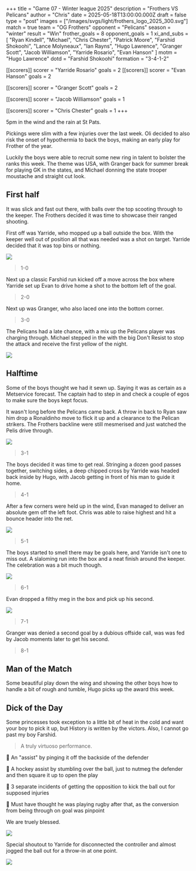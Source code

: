+++
title = "Game 07 - Winter league 2025"
description = "Frothers VS Pelicans"
author = "Chris"
date = 2025-05-18T13:00:00.000Z
draft = false
type = "post"
images = ["/images/svgs/light/frothers_logo_2025_300.svg"]
match = true
team = "OG Frothers"
opponent = "Pelicans"
season = "winter"
result = "Win"
frother_goals = 8
opponent_goals = 1
xi_and_subs = [
  "Ryan Kindell",
  "Michael",
  "Chris Chester",
  "Patrick Moore",
  "Farshid Shokoohi",
  "Lance Molyneaux",
  "Ian Rayns",
  "Hugo Lawrence",
  "Granger Scott",
  "Jacob Williamson",
  "Yarride Rosario",
  "Evan Hanson"
]
motm = "Hugo Lawrence"
dotd = "Farshid Shokoohi"
formation = "3-4-1-2"

[[scorers]]
scorer = "Yarride Rosario"
goals = 2
[[scorers]]
scorer = "Evan Hanson"
goals = 2

[[scorers]]
scorer = "Granger Scott"
goals = 2

[[scorers]]
scorer = "Jacob Williamson"
goals = 1

[[scorers]]
scorer = "Chris Chester"
goals = 1
+++

5pm in the wind and the rain at St Pats.

Pickings were slim with a few injuries over the last week. Oli decided to also risk the onset of hypothermia to back the boys, making an early play for Frother of the year. 

Luckily the boys were able to recruit some new ring in talent to bolster the ranks this week. The theme was USA, with Granger back for summer break for playing GK in the states, and Michael donning the state trooper moustache and straight cut look.

## First half

It was slick and fast out there, with balls over the top scooting through to the keeper. The Frothers decided it was time to showcase their ranged shooting. 

First off was Yarride, who mopped up a ball outside the box. With the keeper well out of position all that was needed was a shot on target. Yarride decided that it was top bins or nothing. 

![](https://media1.tenor.com/m/Pep9wNw468gAAAAd/see-where-you-put-ball-top-bins.gif) 

> 1-0

Next up a classic Farshid run kicked off a move across the box where Yarride set up Evan to drive home a shot to the bottom left of the goal.

> 2-0

Next up was Granger, who also laced one into the bottom corner.

> 3-0

The Pelicans had a late chance, with a mix up the Pelicans player was charging through. Michael stepped in the with the big Don't Resist to stop the attack and receive the first yellow of the night.

![](https://media1.tenor.com/m/MaJ4iVJSY0gAAAAd/adultswim-loitersquad.gif)

## Halftime

Some of the boys thought we had it sewn up. Saying it was as certain as a Metservice forecast. The captain had to step in and check a couple of egos to make sure the boys kept focus.

It wasn't long before the Pelicans came back. A throw in back to Ryan saw him drop a Ronaldinho move to flick it up and a clearance to the Pelican strikers. The Frothers backline were still mesmerised and just watched the Pelis drive through.

![](https://media.giphy.com/media/v1.Y2lkPTc5MGI3NjExY2kwNjNuMDhja21xbmpzcDRpcGcyZDgxZDUzaXJiY3JhZXliaHhmeCZlcD12MV9naWZzX3NlYXJjaCZjdD1n/BYJwcR0EweDXa/giphy.gif)

> 3-1

The boys decided it was time to get real. Stringing a dozen good passes together, switching sides, a deep chipped cross by Yarride was headed back inside by Hugo, with Jacob getting in front of his man to guide it home.

> 4-1

After a few corners were held up in the wind, Evan managed to deliver an absolute gem off the left foot. Chris was able to raise highest and hit a bounce header into the net.

![](/ronaldo-flying-head-juventas-goal%281%29.gif)

> 5-1

The boys started to smell there may be goals here, and Yarride isn't one to miss out. A slaloming run into the box and a neat finish around the keeper. The celebration was a bit much though.

![](https://media1.tenor.com/m/N0-0xa7TBtUAAAAd/injury-psych.gif)

> 6-1

Evan dropped a filthy meg in the box and pick up his second.

![](https://media1.tenor.com/m/sHkbbGH-ISoAAAAd/luis-su%C3%A1rez-uruguayan-footballer.gif)

> 7-1

Granger was denied a second goal by a dubious offside call, was was fed by Jacob moments later to get his second.

> 8-1

## Man of the Match
Some beautiful play down the wing and showing the other boys how to handle a bit of rough and tumble, Hugo picks up the award this week.  


## Dick of the Day
Some princesses took exception to a little bit of heat in the cold and want your boy to pick it up, but History is written by the victors. Also, I cannot go past my boy Farshid.

> A truly virtuoso performance. 

🙏 An "assist" by pinging it off the backside of the defender

🙏 A hockey assist by stumbling over the ball, just to nutmeg the defender and then square it up to open the play

🙏 3 separate incidents of getting the opposition to kick the ball out for supposed injuries

🙏 Must have thought he was playing rugby after that, as the conversion from being through on goal was pinpoint

We are truely blessed.
  
![](https://media3.giphy.com/media/v1.Y2lkPTc5MGI3NjExd2drazlncHB6OHlwY29vbDZ5aGg2YXhmb2xjZ2c0OGY3ZXRzY2ZxNiZlcD12MV9pbnRlcm5hbF9naWZfYnlfaWQmY3Q9Zw/xUPGci4tmjYytqw9qg/giphy.gif)

Special shoutout to Yarride for disconnected the controller and almost jogged the ball out for a throw-in at one point. 

![](https://media4.giphy.com/media/v1.Y2lkPTc5MGI3NjExOGl6ZmtjZTZ6ZHE5b3FzZmxrNW0yeGx4aGU1aG9oMTV6MjllcXI2eiZlcD12MV9pbnRlcm5hbF9naWZfYnlfaWQmY3Q9Zw/CumKi04Io2SOs/giphy.gif)
